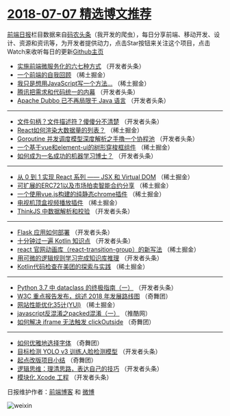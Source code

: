 # [2018-07-07 精选博文推荐](http://hao.caibaojian.com/date/2018/07/07)

[前端日报](http://caibaojian.com/c/news)栏目数据来自[码农头条](http://hao.caibaojian.com/)（我开发的爬虫），每日分享前端、移动开发、设计、资源和资讯等，为开发者提供动力，点击Star按钮来关注这个项目，点击Watch来收听每日的更新[Github主页](https://github.com/kujian/frontendDaily)
* [实施前端微服务化的六七种方式](http://hao.caibaojian.com/79485.html) （开发者头条）
* [一个前端的自我回顾](http://hao.caibaojian.com/79459.html) （稀土掘金）
* [我只是想用JavaScript写一个方法&#8230;](http://hao.caibaojian.com/79455.html) （稀土掘金）
* [腾讯把需求和代码统一的内幕](http://hao.caibaojian.com/79483.html) （开发者头条）
* [Apache Dubbo 已不再局限于 Java 语言](http://hao.caibaojian.com/79482.html) （开发者头条）

***
* [文件句柄？文件描述符？傻傻分不清楚](http://hao.caibaojian.com/79492.html) （开发者头条）
* [React如何渲染大数据量的列表？](http://hao.caibaojian.com/79463.html) （稀土掘金）
* [Goroutine 并发调度模型深度解析之手撸一个协程池](http://hao.caibaojian.com/79486.html) （开发者头条）
* [一个基于vue和element-ui的树形穿梭框组件](http://hao.caibaojian.com/79467.html) （稀土掘金）
* [如何成为一名成功的机器学习博士？](http://hao.caibaojian.com/79488.html) （开发者头条）

***
* [从 0 到 1 实现 React 系列 —— JSX 和 Virtual DOM](http://hao.caibaojian.com/79456.html) （稀土掘金）
* [可扩展的ERC721以及市场拍卖智能合约分享](http://hao.caibaojian.com/79468.html) （稀土掘金）
* [一个使用vue.js构建的纯静态chrome插件](http://hao.caibaojian.com/79460.html) （稀土掘金）
* [电视机顶盒视频播放插件](http://hao.caibaojian.com/79457.html) （稀土掘金）
* [ThinkJS 中数据解析和校验](http://hao.caibaojian.com/79493.html) （开发者头条）

***
* [Flask 应用如何部署](http://hao.caibaojian.com/79484.html) （开发者头条）
* [十分钟过一遍 Kotlin 知识点](http://hao.caibaojian.com/79495.html) （开发者头条）
* [react 官网动画库（react-transition-group）的新写法](http://hao.caibaojian.com/79464.html) （稀土掘金）
* [用可微的逻辑规则学习完成知识库推理](http://hao.caibaojian.com/79496.html) （开发者头条）
* [Kotlin代码检查在美团的探索与实践](http://hao.caibaojian.com/79465.html) （稀土掘金）

***
* [Python 3.7 中 dataclass 的终极指南（一）](http://hao.caibaojian.com/79487.html) （开发者头条）
* [W3C 重点报告发布，综述 2018 年发展路线图](http://hao.caibaojian.com/79519.html) （奇舞团）
* [网站性能优化35计(YUI)](http://hao.caibaojian.com/79466.html) （稀土掘金）
* [javascript反混淆之packed混淆（一）](http://hao.caibaojian.com/79517.html) （推酷网）
* [如何解决 iframe 无法触发 clickOutside](http://hao.caibaojian.com/79520.html) （奇舞团）

***
* [如何优雅地选择字体](http://hao.caibaojian.com/79521.html) （奇舞团）
* [目标检测 YOLO v3 训练人脸检测模型](http://hao.caibaojian.com/79489.html) （开发者头条）
* [起点改版项目小结](http://hao.caibaojian.com/79522.html) （奇舞团）
* [逻辑思维：理清思路，表达自己的技巧](http://hao.caibaojian.com/79480.html) （开发者头条）
* [模块化 Xcode 工程](http://hao.caibaojian.com/79490.html) （开发者头条）

日报维护作者：[前端博客](http://caibaojian.com/) 和 [微博](http://caibaojian.com/go/weibo)

![weixin](https://user-images.githubusercontent.com/3055447/38468989-651132ac-3b80-11e8-8e6b-15122322a9d7.png)